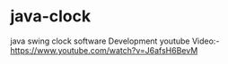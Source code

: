# java-clock
java swing clock software Development
youtube Video:-https://www.youtube.com/watch?v=J6afsH6BevM
